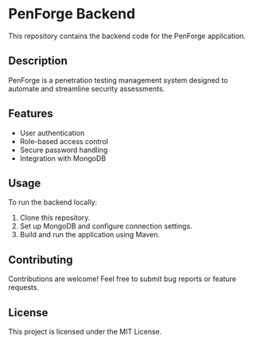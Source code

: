 PenForge Backend
================

This repository contains the backend code for the PenForge application.

Description
-----------

PenForge is a penetration testing management system designed to automate and streamline security assessments.

Features
--------

- User authentication
- Role-based access control
- Secure password handling
- Integration with MongoDB

Usage
-----

To run the backend locally:

1. Clone this repository.
2. Set up MongoDB and configure connection settings.
3. Build and run the application using Maven.

Contributing
------------

Contributions are welcome! Feel free to submit bug reports or feature requests.

License
-------

This project is licensed under the MIT License.
